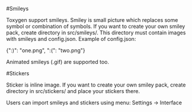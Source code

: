 #Smileys

Toxygen support smileys. Smiley is small picture which replaces some symbol or combination of symbols. If you want to create your own smiley pack, create directory in src/smileys/. This directory must contain images with smileys and config.json. Example of config.json:

{":)": "one.png", ":(": "two.png"}

Animated smileys (.gif) are supported too.

#Stickers

Sticker is inline image. If you want to create your own smiley pack, create directory in src/stickers/ and place your stickers there.

Users can import smileys and stickers using menu: Settings -> Interface

